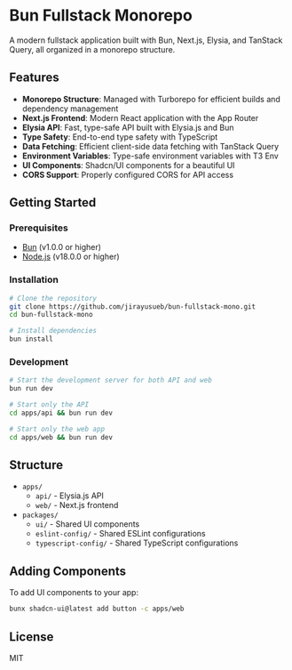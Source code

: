# Bun Fullstack Monorepo

A modern fullstack application built with Bun, Next.js, Elysia, and TanStack Query, all organized in a monorepo structure.

## Features

- **Monorepo Structure**: Managed with Turborepo for efficient builds and dependency management
- **Next.js Frontend**: Modern React application with the App Router
- **Elysia API**: Fast, type-safe API built with Elysia.js and Bun
- **Type Safety**: End-to-end type safety with TypeScript
- **Data Fetching**: Efficient client-side data fetching with TanStack Query
- **Environment Variables**: Type-safe environment variables with T3 Env
- **UI Components**: Shadcn/UI components for a beautiful UI
- **CORS Support**: Properly configured CORS for API access

## Getting Started

### Prerequisites

- [Bun](https://bun.sh) (v1.0.0 or higher)
- [Node.js](https://nodejs.org) (v18.0.0 or higher)

### Installation

```bash
# Clone the repository
git clone https://github.com/jirayusueb/bun-fullstack-mono.git
cd bun-fullstack-mono

# Install dependencies
bun install
```

### Development

```bash
# Start the development server for both API and web
bun run dev

# Start only the API
cd apps/api && bun run dev

# Start only the web app
cd apps/web && bun run dev
```

## Structure

- `apps/`
  - `api/` - Elysia.js API
  - `web/` - Next.js frontend
- `packages/`
  - `ui/` - Shared UI components
  - `eslint-config/` - Shared ESLint configurations
  - `typescript-config/` - Shared TypeScript configurations

## Adding Components

To add UI components to your app:

```bash
bunx shadcn-ui@latest add button -c apps/web
```

## License

MIT
